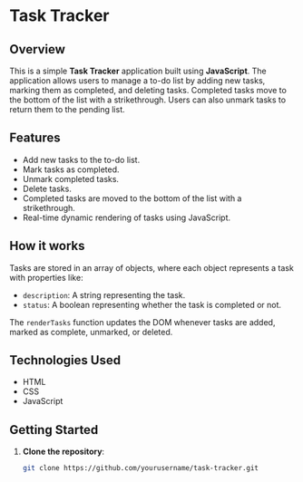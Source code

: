 # Task Tracker

## Overview
This is a simple **Task Tracker** application built using **JavaScript**. The application allows users to manage a to-do list by adding new tasks, marking them as completed, and deleting tasks. Completed tasks move to the bottom of the list with a strikethrough. Users can also unmark tasks to return them to the pending list.

## Features
- Add new tasks to the to-do list.
- Mark tasks as completed.
- Unmark completed tasks.
- Delete tasks.
- Completed tasks are moved to the bottom of the list with a strikethrough.
- Real-time dynamic rendering of tasks using JavaScript.

## How it works
Tasks are stored in an array of objects, where each object represents a task with properties like:
- `description`: A string representing the task.
- `status`: A boolean representing whether the task is completed or not.

The `renderTasks` function updates the DOM whenever tasks are added, marked as complete, unmarked, or deleted.

## Technologies Used
- HTML
- CSS
- JavaScript

## Getting Started

1. **Clone the repository**:
   ```bash
   git clone https://github.com/yourusername/task-tracker.git

